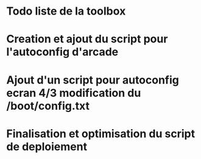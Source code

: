 # Todo liste de la toolbox

# Creation et ajout du script pour l'autoconfig d'arcade
# Ajout d'un script pour autoconfig ecran 4/3 modification du /boot/config.txt
# Finalisation et optimisation du script de deploiement

